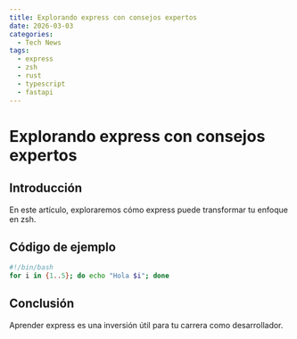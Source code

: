 ```yaml
---
title: Explorando express con consejos expertos
date: 2026-03-03
categories:
  - Tech News
tags:
  - express
  - zsh
  - rust
  - typescript
  - fastapi
---
```


# Explorando express con consejos expertos

## Introducción

En este artículo, exploraremos cómo express puede transformar tu enfoque en zsh.

## Código de ejemplo

```bash
#!/bin/bash
for i in {1..5}; do echo "Hola $i"; done
```

## Conclusión

Aprender express es una inversión útil para tu carrera como desarrollador.